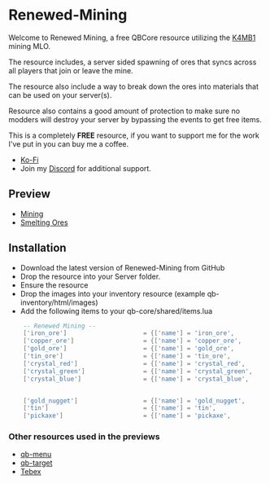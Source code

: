 # Renewed-Mining

Welcome to Renewed Mining, a free QBCore resource utilizing the [K4MB1](https://www.k4mb1maps.com/package/4881018) mining MLO.

The resource includes, a server sided spawning of ores that syncs across all players that join or leave the mine.

The resource also include a way to break down the ores into materials that can be used on your server(s).

Resource also contains a good amount of protection to make sure no modders will destroy your server by bypassing the events to get free items.

This is a completely **FREE** resource, if you want to support me for the work I've put in you can buy me a coffee.

- [Ko-Fi](https://ko-fi.com/FjamZoo)
- Join my [Discord](https://discord.gg/AS2Y8TWejt) for additional support.

## Preview

- [Mining](https://streamable.com/0jyzc0)
- [Smelting Ores](https://streamable.com/vum6q1)

## Installation

- Download the latest version of Renewed-Mining from GitHub
- Drop the resource into your Server folder.
- Ensure the resource
- Drop the images into your inventory resource (example qb-inventory/html/images)
- Add the following items to your qb-core/shared/items.lua

```lua
	-- Renewed Mining --
	['iron_ore'] 			     	 = {['name'] = 'iron_ore', 						['label'] = 'Iron Ore', 				['weight'] = 1500, 		['type'] = 'item', 		['image'] = 'iron_ore.png', 		['unique'] = false, 	['useable'] = false, 	['shouldClose'] = true,	   ['combinable'] = nil,   ['description'] = 'A Iron Ore...'},
	['copper_ore'] 			     	 = {['name'] = 'copper_ore', 					['label'] = 'Copper Ore', 				['weight'] = 1500, 		['type'] = 'item', 		['image'] = 'copper_ore.png', 		['unique'] = false, 	['useable'] = false, 	['shouldClose'] = true,	   ['combinable'] = nil,   ['description'] = 'A Copper Ore...'},
	['gold_ore'] 			     	 = {['name'] = 'gold_ore', 						['label'] = 'Gold Ore', 				['weight'] = 1500, 		['type'] = 'item', 		['image'] = 'gold_ore.png', 		['unique'] = false, 	['useable'] = false, 	['shouldClose'] = true,	   ['combinable'] = nil,   ['description'] = 'A Gold Ore...'},
	['tin_ore'] 			     	 = {['name'] = 'tin_ore', 						['label'] = 'Tin Ore', 					['weight'] = 1500, 		['type'] = 'item', 		['image'] = 'iron_ore.png', 		['unique'] = false, 	['useable'] = false, 	['shouldClose'] = true,	   ['combinable'] = nil,   ['description'] = 'A Tin Ore...'},
	['crystal_red'] 			     = {['name'] = 'crystal_red', 					['label'] = 'Red Crystal Ore', 			['weight'] = 1500, 		['type'] = 'item', 		['image'] = 'crystal_red.png', 		['unique'] = false, 	['useable'] = false, 	['shouldClose'] = true,	   ['combinable'] = nil,   ['description'] = 'A Red Crystal Ore...'},
	['crystal_green'] 			     = {['name'] = 'crystal_green', 				['label'] = 'Green Crystal Ore', 		['weight'] = 1500, 		['type'] = 'item', 		['image'] = 'crystal_green.png', 	['unique'] = false, 	['useable'] = false, 	['shouldClose'] = true,	   ['combinable'] = nil,   ['description'] = 'A Green Crystal Ore...'},
	['crystal_blue'] 			     = {['name'] = 'crystal_blue', 					['label'] = 'Blue Crystal Ore', 		['weight'] = 1500, 		['type'] = 'item', 		['image'] = 'crystal_blue.png', 	['unique'] = false, 	['useable'] = false, 	['shouldClose'] = true,	   ['combinable'] = nil,   ['description'] = 'A Blue Crystal Ore...'},


	['gold_nugget'] 			     = {['name'] = 'gold_nugget', 					['label'] = 'Golden Nugget', 			['weight'] = 500, 		['type'] = 'item', 		['image'] = 'golden_nugget.png', 	['unique'] = false, 	['useable'] = false, 	['shouldClose'] = true,	   ['combinable'] = nil,   ['description'] = 'A Golden Nugget...'},
	['tin'] 			     		 = {['name'] = 'tin', 							['label'] = 'Tin Bar', 					['weight'] = 100, 		['type'] = 'item', 		['image'] = 'tin.png', 				['unique'] = false, 	['useable'] = false, 	['shouldClose'] = true,	   ['combinable'] = nil,   ['description'] = 'A Tin Bar...'},
	['pickaxe'] 			     	 = {['name'] = 'pickaxe', 						['label'] = 'Pickaxe', 					['weight'] = 1500, 		['type'] = 'item', 		['image'] = 'pickaxe.png', 			['unique'] = false, 	['useable'] = false, 	['shouldClose'] = true,	   ['combinable'] = nil,   ['description'] = 'Just a pickaxe used for mining...'},
```

### Other resources used in the previews

- [qb-menu](https://github.com/Renewed-Scripts/qb-menu)
- [qb-target](https://github.com/Renewed-Scripts/qb-target)
- [Tebex](https://renewed.tebex.io/)
